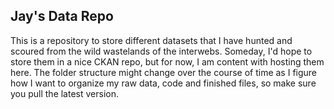 ## Jay's Data Repo

This is a repository to store different datasets that I have hunted and scoured from the wild wastelands of the interwebs. Someday, I'd hope to store them in a nice CKAN repo, but for now, I am content with hosting them here. The folder structure might change over the course of time as I figure how I want to organize my raw data, code and finished files, so make sure you pull the latest version.
